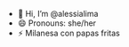- 👋 Hi, I’m @alessialima
- 😄 Pronouns: she/her
- ⚡ Milanesa con papas fritas

<!---
alessialima/alessialima is a ✨ special ✨ repository because its `README.md` (this file) appears on your GitHub profile.
You can click the Preview link to take a look at your changes.
--->
